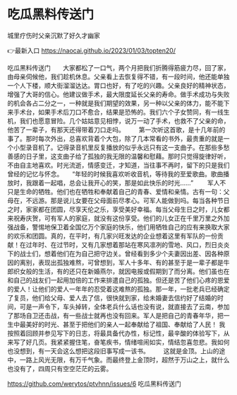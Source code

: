 # 吃瓜黑料传送门
城里疗伤时父亲沉默了好久才幽家

👉最新入口 https://naocai.github.io/2023/01/03/topten20/

吃瓜黑料传送门　　大家都松了一口气，两个月把我们折腾得筋疲力尽，回了家，由母亲伺候他，我们趁机休息。父亲看上去恢复得不错，有一段时间，他还能单独一个人下楼，顺大街溜溜达达。胃口也好，有了吃的兴趣。父亲良好的精神状态，增强了大哥的信心。他建议做手术，最大限度延长父亲的寿命。做手术成功与失败的机会各占二分之一，一种就是我们期望的效果，另一种以父亲的体力，能不能下来手术台，如果手术后刀口不愈合，结果是恐怖的。我们六个子女赞同，有一线生机，我们也愿意冒险。几个姑姑意见相悖，说万一动了手术，也救不了父亲的命，他苦了一辈子，有那天还得带着刀口走吗。
　　第一次听这首歌，是十几年前的事了。那时每次外出，总喜欢背着个大包，除了几本常看的书外，最贵重的就是一个小型录音机了。记得录音机里反复播放的似乎永远只有这一支曲子。在那些多愁善感的日子里，这支曲子给了孤独的我无限的温馨和慰藉。那时只觉得旋律好听，不由自主地喜欢。时光流逝，情感变迁，才知道，当往事不再时，留下的只是我们曾经的记忆与怀念。　　“年轻的时候我喜欢听收音机，等待我的至爱歌曲。歌曲播放时，我跟着一起唱，总会让我开心的笑，那是如此快乐的时光……”
　　军人不只是生命的牺牲。他们也在牺牲和奉献着自己的青春、爱情和亲情。古有一句：父母在，不远游。那是说儿女要在父母面前尽孝心。可军人能做到吗。每当各种节日之时，家家都在团圆，尽享天伦之乐，享受美好幸福。每当父母生日之时，儿女都来祝寿庆贺，可有军人的家庭，就没有这份享受。他们的儿女正在千里万里之外加强战备，警惕地保卫着全国亿万个家庭的快乐，他们用牺牲自己的应有来换取大家的欢乐和团圆。真的，在平时，有几家兴旺发达的企业想着这里有军队的一份贡献！在过年时、在过节时，又有几家想着那站在寒风凛冽的雪地、风口，烈日炎炎下的战士们，想着他们在为自己把守边关。曾经看到多少个夫妻因出差、因各种原因的离别，表现出孤独难熬，可曾想到，军人十多年、有的甚至于是一辈子都是牛郎织女般的生活，有的还只在新婚燕尔，就因电报或假期到了而分离。他们虽也在和自己的战友们一起用加倍的工作来排遣自己的孤独。但还是苦了他们心疼的恩爱的爱人！让他们的爱人一年年的忍受着这难熬的孤独。那一年，一批老兵已经确定了复员，他们给父母、爱人去了信，很快就到家，给未婚妻去信约好了结婚的时间，可是一声令下，车头掉转，全体老兵什么话也没有说，就直接去了云南，参加了那场自卫还击战，有一些战士就再也没有回来。军人是把自己的青春年华，把一生中最美好的时光、甚至于把他们的亲人一起奉献给了祖国、奉献给了人民！
我按照着回顾并参见写下的日志，将最具备代办性，标记性，最辛酸的体验写下，从来写了好几页。我紧紧握住笔，奋笔疾书，情绪喧闹如实，情结忽喜忽悲。我如何也没想到，有一天会这么想把这段旧事写成一该书。
　　这就是金顶。上山的途中，一路上风光无限，有万千气象。而最终登上金顶时，超然于万山之上，就什么也没有了，四周只有空空茫茫的云雾。

https://github.com/werytos/ptvhnn/issues/6
吃瓜黑料传送门
